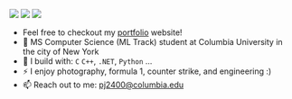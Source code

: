 [<img src="https://img.shields.io/badge/github-%2312100E.svg?&style=for-the-badge&logo=github&logoColor=white&color=black" />](https://github.com/piyush-jena)
[<img src="https://img.shields.io/badge/instagram-%2312100E.svg?&style=for-the-badge&logo=instagram&color=405DE6" />](https://instagram.com/piyushsnomadlife) 
[<img src="https://img.shields.io/badge/linkedin-%230077B5.svg?&style=for-the-badge&logo=linkedin&logoColor=white" />](https://www.linkedin.com/in/piyushjena/)

- Feel free to checkout my [portfolio](https://piyushjena.com/) website!
- 🏢 MS Computer Science (ML Track) student at Columbia University in the city of New York
- 🧰 I build with: `C` `C++`, `.NET`, `Python` ...
- ⚡ I enjoy photography, formula 1, counter strike, and engineering :)
- 📫 Reach out to me: pj2400@columbia.edu

